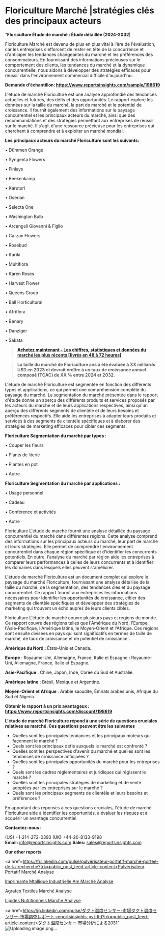 # Floriculture Marché |stratégies clés des principaux acteurs

"<strong>Floriculture Étude de marché : Étude détaillée (2024-2032)</strong>

Floriculture Marché est devenu de plus en plus vital à l'ère de l'évaluation, car les entreprises s'efforcent de rester en tête de la concurrence et d'anticiper les tendances changeantes du marché et les préférences des consommateurs. En fournissant des informations précieuses sur le comportement des clients, les tendances du marché et la dynamique concurrentielle, nous aidons à développer des stratégies efficaces pour réussir dans l'environnement commercial difficile d'aujourd'hui.

<strong>Demande d'échantillon: <a href=https://www.reportsinsights.com/sample/198619>https://www.reportsinsights.com/sample/198619</a></strong>

L'étude de marché Floriculture est une analyse approfondie des tendances actuelles et futures, des défis et des opportunités. Le rapport explore les données sur la taille du marché, la part de marché et le potentiel de croissance. Il fournit également des informations sur le paysage concurrentiel et les principaux acteurs du marché, ainsi que des recommandations et des stratégies permettant aux entreprises de réussir sur le marché. Il s'agit d'une ressource précieuse pour les entreprises qui cherchent à comprendre et à exploiter un marché mondial.

<strong>Les principaux acteurs du marché Floriculture sont les suivants:</strong>

• Dümmen Orange

• Syngenta Flowers

• Finlays

• Beekenkamp

• Karuturi

• Oserian

• Selecta One

• Washington Bulb

• Arcangeli Giovanni & Figlio

• Carzan Flowers

• Rosebud

• Kariki

• Multiflora

• Karen Roses

• Harvest Flower

• Queens Group

• Ball Horticultural

• Afriflora

• Benary

• Danziger

• Sakata
<blockquote><a href=https://www.reportsinsights.com/buynow/198619><span style=text-decoration: underline;><strong>Achetez maintenant - Les chiffres, statistiques et données du marché les plus récents [livrés en 48 à 72 heures]</strong></span></a></blockquote>
<blockquote><span style=text-decoration: underline;><strong>La taille du marché de Floriculture ans a été évaluée à XX milliards USD en 2023 et devrait croître à un taux de croissance annuel composé (TCAC) de XX % entre 2024 et 2032.</strong></span></blockquote>
L'étude de marché Floriculture est segmentée en fonction des différents types et applications, ce qui permet une compréhension complète du paysage du marché. La segmentation du marché présentée dans le rapport d'étude donne un aperçu des différents produits et services proposés par les acteurs du marché et de leurs applications respectives, ainsi qu'un aperçu des différents segments de clientèle et de leurs besoins et préférences respectifs. Elle aide les entreprises à adapter leurs produits et services à des segments de clientèle spécifiques et à élaborer des stratégies de marketing efficaces pour cibler ces segments.

<strong>Floriculture Segmentation du marché par types :</strong>

• Couper les fleurs

• Plants de literie

• Plantes en pot

• Autre

<strong>Floriculture Segmentation du marché par applications :</strong>

• Usage personnel

• Cadeau

• Conférence et activités

• Autre

Floriculture L'étude de marché fournit une analyse détaillée du paysage concurrentiel du marché dans différentes régions. Cette analyse comprend des informations sur les principaux acteurs du marché, leur part de marché et leurs stratégies. Elle permet de comprendre l'environnement concurrentiel dans chaque région spécifique et d'identifier les concurrents potentiels. En outre, l'analyse du marché par région aide les entreprises à comparer leurs performances à celles de leurs concurrents et à identifier les domaines dans lesquels elles peuvent s'améliorer.

L'étude de marché Floriculture est un document complet qui explore le paysage du marché Floriculture, fournissant une analyse détaillée de la taille du marché, de la segmentation, des tendances clés et du paysage concurrentiel. Ce rapport fournit aux entreprises les informations nécessaires pour identifier les opportunités de croissance, cibler des segments de clientèle spécifiques et développer des stratégies de marketing qui trouvent un écho auprès de leurs clients cibles.

Floriculture L'étude de marché couvre plusieurs pays et régions du monde. Ce rapport couvre des régions telles que l'Amérique du Nord, l'Europe, l'Asie-Pacifique, l'Amérique latine, le Moyen-Orient et l'Afrique. Ces régions sont ensuite divisées en pays qui sont significatifs en termes de taille de marché, de taux de croissance et de potentiel de croissance..

<strong>Amérique du Nord :</strong> États-Unis et Canada.

<strong>Europe</strong> : Royaume-Uni, Allemagne, France, Italie et Espagne : Royaume-Uni, Allemagne, France, Italie et Espagne.

<strong>Asie-Pacifique</strong> : Chine, Japon, Inde, Corée du Sud et Australie.

<strong>Amérique latine</strong> : Brésil, Mexique et Argentine.

<strong>Moyen-Orient et Afrique</strong> : Arabie saoudite, Émirats arabes unis, Afrique du Sud et Nigeria.

<strong>Obtenir le rapport à un prix avantageux : <a href=https://www.reportsinsights.com/discount/198619>https://www.reportsinsights.com/discount/198619</a></strong>

<strong>L'étude de marché Floriculture répond à une série de questions cruciales relatives au marché. Ces questions peuvent être les suivantes</strong>
<ul>
  <li>Quelles sont les principales tendances et les principaux moteurs qui façonnent le marché ?</li>
  <li>Quels sont les principaux défis auxquels le marché est confronté ?</li>
  <li>Quelles sont les perspectives d'avenir du marché et quelles sont les tendances de croissance anticipées ?</li>
  <li>Quelles sont les principales opportunités du marché pour les entreprises ?</li>
  <li>Quels sont les cadres réglementaires et juridiques qui régissent le marché ?</li>
  <li>Quelles sont les principales stratégies de marketing et de vente adoptées par les entreprises sur le marché ?</li>
  <li>Quels sont les principaux segments de clientèle et leurs besoins et préférences ?</li>
</ul>
En apportant des réponses à ces questions cruciales, l'étude de marché Floriculture aide à identifier les opportunités, à évaluer les risques et à acquérir un avantage concurrentiel.

<strong>Contactez-nous :</strong>

(US) +1-214-272-0393
(UK) +44-20-8133-9198
<strong>Email:</strong> <a>info@reportsinsights.com</a>
<strong>Sales:</strong> <a>sales@reportsinsights.com</a>

<strong>Our other reports</strong>

<a href=https://fr.linkedin.com/pulse/pulvérisateur-portatif-marché-portée-de-la-recherche?trk=public_post_feed-article-content>Pulvérisateur Portatif Marché Analyse</a>

<a href=https://www.linkedin.com/pulse/imprimante-m%C3%A9tallique-industrielle-am-march%C3%A9informations-6i1uf/>Imprimante Mtallique Industrielle Am Marché Analyse</a>

<a href=https://www.linkedin.com/pulse/agrafes-textiles-march%C3%A9-rapport-de-2024-nouvelles-yb55f/>Agrafes Textiles Marché Analyse</a>

<a href=https://www.linkedin.com/pulse/lipides-nutritionnels-march%C3%A9-moteurs-contraintes-zlohf/>Lipides Nutritionnels Marché Analyse</a>

<a href=https://jp.linkedin.com/pulse/ダクト温度センサー-市場ダクト温度センサー-市場調査レポート-reportsinsights-pvt-ltd?trk=public_post_feed-article-content>ダクト温度センサー 市場分析による2031</a>"
![Uploading image.png…]()

